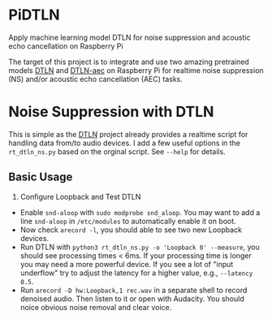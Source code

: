# PiDTLN
Apply machine learning model DTLN for noise suppression and acoustic echo cancellation on Raspberry Pi

The target of this project is to integrate and use two amazing pretrained models [DTLN](https://github.com/breizhn/DTLN) and [DTLN-aec](https://github.com/breizhn/DTLN-aec) on Raspberry Pi for realtime noise suppression (NS) and/or acoustic echo cancellation (AEC) tasks.

# Noise Suppression with DTLN
This is simple as the [DTLN](https://github.com/breizhn/DTLN) project already provides a realtime script for handling data from/to audio devices.
I add a few useful options in the `rt_dtln_ns.py` based on the orginal script. See `--help` for details.

## Basic Usage

1. Configure Loopback and Test DTLN
  * Enable `snd-aloop` with `sudo modprobe snd_aloop`. You may want to add a line `snd-aloop` in `/etc/modules` to automatically enable it on boot.
  * Now check `arecord -l`, you should able to see two new Loopback devices.
  * Run DTLN with `python3 rt_dtln_ns.py -o 'Loopback 0' --measure`, you should see processing times < 6ms. If your processing time is longer you may need a more powerful device. If you see a lot of "input underflow" try to adjust the latency for a higher value, e.g., `--latency 0.5`.
  * Run `arecord -D hw:Loopback,1 rec.wav` in a separate shell to record denoised audio. Then listen to it or open with Audacity. You should noice obvious noise removal and clear voice.

